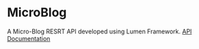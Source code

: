 # MicroBlog

A Micro-Blog RESRT API developed using Lumen Framework. [API Documentation](https://documenter.getpostman.com/view/6076546/SW7f1Rkt?version=latest)
